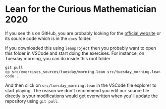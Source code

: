 # Lean for the Curious Mathematician 2020

If you see this on GitHub, you are probably looking for the
[official website](https://leanprover-community.github.io/lftcm2020/)
or its source code which is in the `docs` folder.

If you downloaded this using `leanproject` then you probably want to
open this folder in VSCode and start doing the exercises.
For instance, on Tuesday morning, you can do inside this root folder
```
git pull
cp src/exercises_sources/tuesday/morning.lean src/tuesday_morning.lean
code .
```
And then click on `src/tuesday_morning.lean` in the VSCode file explorer
to start playing. The reason we don't recommend you edit our source file
directly is your modifications would get overwritten when you'll update
the repository using `git pull`.
